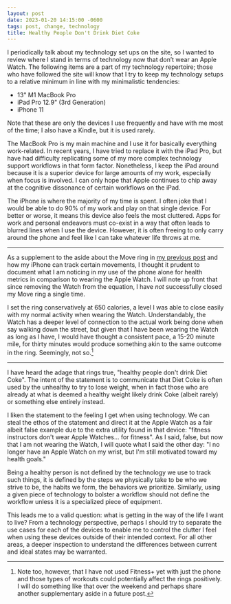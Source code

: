```yaml
---
layout: post
date: 2023-01-20 14:15:00 -0600
tags: post, change, technology
title: Healthy People Don't Drink Diet Coke
---
```


I periodically talk about my technology set ups on the site, so I wanted to review where I stand in terms of technology now that don’t wear an Apple Watch. The following items are a part of my technology repertoire; those who have followed the site will know that I try to keep my technology setups to a relative minimum in line with my minimalistic tendencies:

- 13" M1 MacBook Pro
- iPad Pro 12.9" (3rd Generation)
- iPhone 11

Note that these are only the devices I use frequently and have with me most of the time; I also have a Kindle, but it is used rarely.

The MacBook Pro is my main machine and I use it for basically everything work-related. In recent years, I have tried to replace it with the iPad Pro, but have had difficulty replicating some of my more complex technology support workflows in that form factor. Nonetheless, I keep the iPad around because it is a superior device for large amounts of my work, especially when focus is involved. I can only hope that Apple continues to chip away at the cognitive dissonance of certain workflows on the iPad.

The iPhone is where the majority of my time is spent. I often joke that I would be able to do 90% of my work and play on that single device. For better or worse, it means this device also feels the most cluttered. Apps for work and personal endeavors must co-exist in a way that often leads to blurred lines when I use the device. However, it is often freeing to only carry around the phone and feel like I can take whatever life throws at me.

---

As a supplement to the aside about the Move ring in [my previous post](/2023/01/my-own-change-streak-culture) and how my iPhone can track certain movements, I thought it prudent to document what I am noticing in my use of the phone alone for health metrics in comparison to wearing the Apple Watch. I will note up front that since removing the Watch from the equation, I have *not* successfully closed my Move ring a single time.

I set the ring conservatively at 650 calories, a level I was able to close easily with my normal activity when wearing the Watch. Understandably, the Watch has a deeper level of connection to the actual work being done when say walking down the street, but given that I have been wearing the Watch as long as I have, I would have thought a consistent pace, a 15-20 minute mile, for thirty minutes would produce something akin to the same outcome in the ring. Seemingly, not so.[^1]

---

I have heard the adage that rings true, "healthy people don't drink Diet Coke". The intent of the statement is to communicate that Diet Coke is often used by the unhealthy to try to lose weight, when in fact those who are already at what is deemed a healthy weight likely drink Coke (albeit rarely) or something else entirely instead. 

I liken the statement to the feeling I get when using technology. We can steal the ethos of the statement and direct it at the Apple Watch as a fair albeit false example due to the extra utility found in that device: "fitness instructors don't wear Apple Watches... for fitness". As I said, false, but now that I am not wearing the Watch, I will quote what I said the other day: "I no longer have an Apple Watch on my wrist, but I'm still motivated toward my health goals."

Being a healthy person is not defined by the technology we use to track such things, it is defined by the steps we physically take to be who we strive to be, the habits we form, the behaviors we prioritize. Similarly, using a given piece of technology to bolster a workflow should not define the workflow unless it is a specialized piece of equipment.

This leads me to a valid question: what is getting in the way of the life I want to live? From a technology perspective, perhaps I should try to separate the use cases for each of the devices to enable me to control the clutter I feel when using these devices outside of their intended context. For all other areas, a deeper inspection to understand the differences between current and ideal states may be warranted.

[^1]: Note too, however, that I have not used Fitness+ yet with just the phone and those types of workouts could potentially affect the rings positively. I will do something like that over the weekend and perhaps share another supplementary aside in a future post.